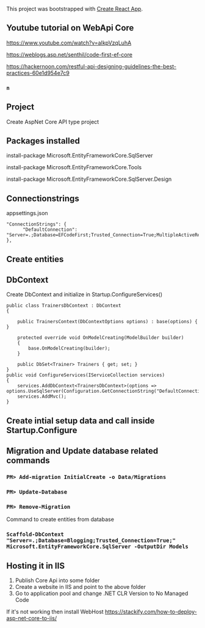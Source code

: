This project was bootstrapped with [Create React App](https://github.com/facebook/create-react-app).

## Youtube tutorial on WebApi Core

https://www.youtube.com/watch?v=aIkpVzqLuhA

https://weblogs.asp.net/senthil/code-first-ef-core

https://hackernoon.com/restful-api-designing-guidelines-the-best-practices-60e1d954e7c9

### `n`

## Project
Create AspNet Core API type project

## Packages installed
install-package Microsoft.EntityFrameworkCore.SqlServer

install-package Microsoft.EntityFrameworkCore.Tools

install-package Microsoft.EntityFrameworkCore.SqlServer.Design

## Connectionstrings 

appsettings.json

    "ConnectionStrings": {
          "DefaultConnection": "Server=.;Database=EFCodeFirst;Trusted_Connection=True;MultipleActiveResultSets=true"
    },

## Create entities


## DbContext
Create DbContext and initialize in Startup.ConfigureServices()

    public class TrainersDbContext : DbContext
    {

        public TrainersContext(DbContextOptions options) : base(options) { }

        protected override void OnModelCreating(ModelBuilder builder)
        {
            base.OnModelCreating(builder);
        }

        public DbSet<Trainer> Trainers { get; set; }
    }
    public void ConfigureServices(IServiceCollection services)
    {
        services.AddDbContext<TrainersDbContext>(options => options.UseSqlServer(Configuration.GetConnectionString("DefaultConnection")));
        services.AddMvc();
    }

## Create intial setup data and call inside Startup.Configure

## Migration and Update database related commands

### `PM> Add-migration InitialCreate -o Data/Migrations`
### `PM> Update-Database`
### `PM> Remove-Migration`


Command to create entities from database
### `Scaffold-DbContext "Server=.;Database=Blogging;Trusted_Connection=True;" Microsoft.EntityFrameworkCore.SqlServer -OutputDir Models`

## Hosting it in IIS

1. Publish Core Api into some folder
2. Create a website in IIS and point to the above folder
3. Go to application pool and change .NET CLR Version to No Managed Code

If it's not working then install WebHost
https://stackify.com/how-to-deploy-asp-net-core-to-iis/


